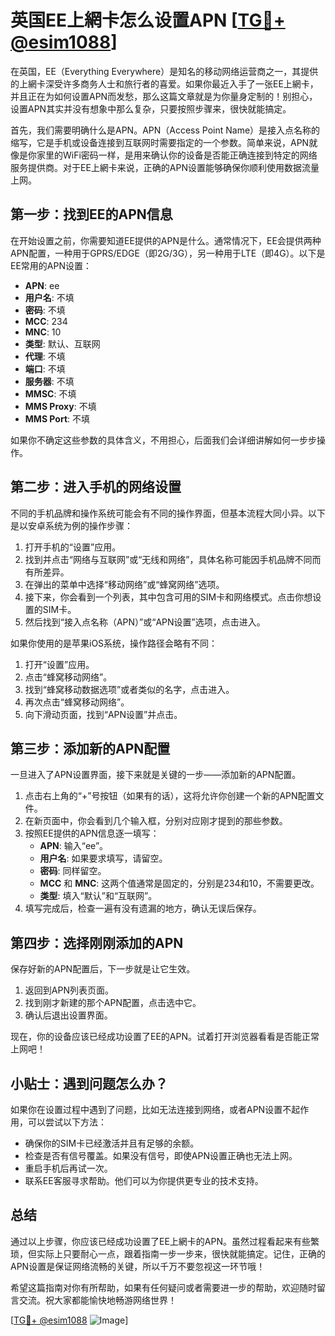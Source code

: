 # 英国EE上網卡怎么设置APN [[TG💪+ @esim1088](https://t.me/s/esim1088)]

在英国，EE（Everything Everywhere）是知名的移动网络运营商之一，其提供的上網卡深受许多商务人士和旅行者的喜爱。如果你最近入手了一张EE上網卡，并且正在为如何设置APN而发愁，那么这篇文章就是为你量身定制的！别担心，设置APN其实并没有想象中那么复杂，只要按照步骤来，很快就能搞定。

首先，我们需要明确什么是APN。APN（Access Point Name）是接入点名称的缩写，它是手机或设备连接到互联网时需要指定的一个参数。简单来说，APN就像是你家里的WiFi密码一样，是用来确认你的设备是否能正确连接到特定的网络服务提供商。对于EE上網卡来说，正确的APN设置能够确保你顺利使用数据流量上网。

## 第一步：找到EE的APN信息

在开始设置之前，你需要知道EE提供的APN是什么。通常情况下，EE会提供两种APN配置，一种用于GPRS/EDGE（即2G/3G），另一种用于LTE（即4G）。以下是EE常用的APN设置：

- **APN**: ee
- **用户名**: 不填
- **密码**: 不填
- **MCC**: 234
- **MNC**: 10
- **类型**: 默认、互联网
- **代理**: 不填
- **端口**: 不填
- **服务器**: 不填
- **MMSC**: 不填
- **MMS Proxy**: 不填
- **MMS Port**: 不填

如果你不确定这些参数的具体含义，不用担心，后面我们会详细讲解如何一步步操作。

## 第二步：进入手机的网络设置

不同的手机品牌和操作系统可能会有不同的操作界面，但基本流程大同小异。以下是以安卓系统为例的操作步骤：

1. 打开手机的“设置”应用。
2. 找到并点击“网络与互联网”或“无线和网络”，具体名称可能因手机品牌不同而有所差异。
3. 在弹出的菜单中选择“移动网络”或“蜂窝网络”选项。
4. 接下来，你会看到一个列表，其中包含可用的SIM卡和网络模式。点击你想设置的SIM卡。
5. 然后找到“接入点名称（APN）”或“APN设置”选项，点击进入。

如果你使用的是苹果iOS系统，操作路径会略有不同：

1. 打开“设置”应用。
2. 点击“蜂窝移动网络”。
3. 找到“蜂窝移动数据选项”或者类似的名字，点击进入。
4. 再次点击“蜂窝移动网络”。
5. 向下滑动页面，找到“APN设置”并点击。

## 第三步：添加新的APN配置

一旦进入了APN设置界面，接下来就是关键的一步——添加新的APN配置。

1. 点击右上角的“+”号按钮（如果有的话），这将允许你创建一个新的APN配置文件。
2. 在新页面中，你会看到几个输入框，分别对应刚才提到的那些参数。
3. 按照EE提供的APN信息逐一填写：
   - **APN**: 输入“ee”。
   - **用户名**: 如果要求填写，请留空。
   - **密码**: 同样留空。
   - **MCC** 和 **MNC**: 这两个值通常是固定的，分别是234和10，不需要更改。
   - **类型**: 填入“默认”和“互联网”。
4. 填写完成后，检查一遍有没有遗漏的地方，确认无误后保存。

## 第四步：选择刚刚添加的APN

保存好新的APN配置后，下一步就是让它生效。

1. 返回到APN列表页面。
2. 找到刚才新建的那个APN配置，点击选中它。
3. 确认后退出设置界面。

现在，你的设备应该已经成功设置了EE的APN。试着打开浏览器看看是否能正常上网吧！

## 小贴士：遇到问题怎么办？

如果你在设置过程中遇到了问题，比如无法连接到网络，或者APN设置不起作用，可以尝试以下方法：

- 确保你的SIM卡已经激活并且有足够的余额。
- 检查是否有信号覆盖。如果没有信号，即使APN设置正确也无法上网。
- 重启手机后再试一次。
- 联系EE客服寻求帮助。他们可以为你提供更专业的技术支持。

## 总结

通过以上步骤，你应该已经成功设置了EE上網卡的APN。虽然过程看起来有些繁琐，但实际上只要耐心一点，跟着指南一步一步来，很快就能搞定。记住，正确的APN设置是保证网络流畅的关键，所以千万不要忽视这一环节哦！

希望这篇指南对你有所帮助，如果有任何疑问或者需要进一步的帮助，欢迎随时留言交流。祝大家都能愉快地畅游网络世界！

[[TG💪+ @esim1088](https://t.me/s/esim1088) ![Image](https://i.postimg.cc/4NQfJmqS/Snipaste-2025-05-13-00-14-12.png)]
